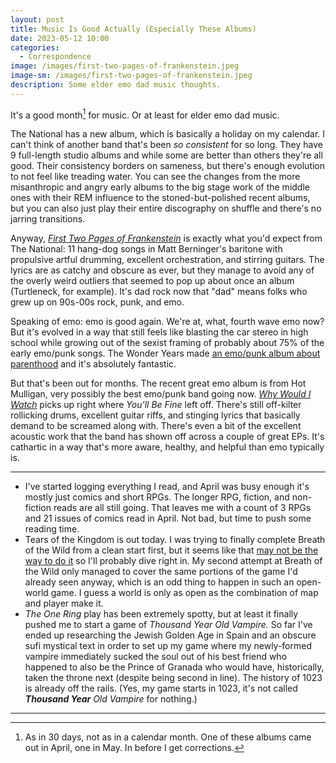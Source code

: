 ```yaml
---
layout: post
title: Music Is Good Actually (Especially These Albums)
date: 2023-05-12 10:00
categories:
  - Correspondence
image: /images/first-two-pages-of-frankenstein.jpeg
image-sm: /images/first-two-pages-of-frankenstein.jpeg
description: Some elder emo dad music thoughts.
---
```


It's a good month[^1] for music. Or at least for elder emo dad music.

The National has a new album, which is basically a holiday on my calendar. I can't think of another band that's been _so consistent_ for so long. They have 9 full-length studio albums and while some are better than others they're all good. Their consistency borders on sameness, but there's enough evolution to not feel like treading water. You can see the changes from the more misanthropic and angry early albums to the big stage work of the middle ones with their REM influence to the stoned-but-polished recent albums, but you can also just play their entire discography on shuffle and there's no jarring transitions.

Anyway, _[First Two Pages of Frankenstein](https://thenational.bandcamp.com/album/first-two-pages-of-frankenstein)_ is exactly what you'd expect from The National: 11 hang-dog songs in Matt Berninger's baritone with propulsive artful drumming, excellent orchestration, and stirring guitars. The lyrics are as catchy and obscure as ever, but they manage to avoid any of the overly weird outliers that seemed to pop up about once an album (Turtleneck, for example). It's dad rock now that "dad" means folks who grew up on 90s-00s rock, punk, and emo.

Speaking of emo: emo is good again. We're at, what, fourth wave emo now? But it's evolved in a way that still feels like blasting the car stereo in high school while growing out of the sexist framing of probably about 75% of the early emo/punk songs. The Wonder Years made [an emo/punk album about parenthood](https://thewonderyears.bandcamp.com/album/the-hum-goes-on-forever) and it's absolutely fantastic.

But that's been out for months. The recent great emo album is from Hot Mulligan, very possibly the best emo/punk band going now. _[Why Would I Watch](https://hotmulligan.bandcamp.com/album/why-would-i-watch)_ picks up right where _You'll Be Fine_ left off. There's still off-kilter rollicking drums, excellent guitar riffs, and stinging lyrics that basically demand to be screamed along with. There's even a bit of the excellent acoustic work that the band has shown off across a couple of great EPs. It's cathartic in a way that's more aware, healthy, and helpful than emo typically is.

---

- I've started logging everything I read, and April was busy enough it's mostly just comics and short RPGs. The longer RPG, fiction, and non-fiction reads are all still going. That leaves me with a count of 3 RPGs and 21 issues of comics read in April. Not bad, but time to push some reading time.
- Tears of the Kingdom is out today. I was trying to finally complete Breath of the Wild from a clean start first, but it seems like that [may not be the way to do it](https://www.polygon.com/legend-zelda-tears-kingdom/23719659/zelda-tears-kingdom-breath-wild-botw-2-need-to-play-before-totk-story) so I'll probably dive right in. My second attempt at Breath of the Wild only managed to cover the same portions of the game I'd already seen anyway, which is an odd thing to happen in such an open-world game. I guess a world is only as open as the combination of map and player make it.
- *The One Ring* play has been extremely spotty, but at least it finally pushed me to start a game of *Thousand Year Old Vampire.* So far I've ended up researching the Jewish Golden Age in Spain and an obscure sufi mystical text in order to set up my game where my newly-formed vampire immediately sucked the soul out of his best friend who happened to also be the Prince of Granada who would have, historically, taken the throne next (despite being second in line). The history of 1023 is already off the rails. (Yes, my game starts in 1023, it's not called ***Thousand Year** Old Vampire* for nothing.)

---

[^1]: As in 30 days, not as in a calendar month. One of these albums came out in April, one in May. In before I get corrections.